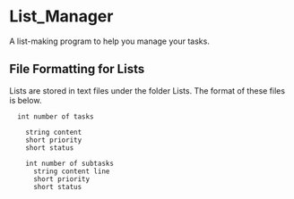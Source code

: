 # List_Manager
 A list-making program to help you manage your tasks.

## File Formatting for Lists

Lists are stored in text files under the folder Lists. The format of these files is below.

```
  int number of tasks
  
    string content
    short priority
    short status
  
    int number of subtasks
      string content line
      short priority
      short status
```